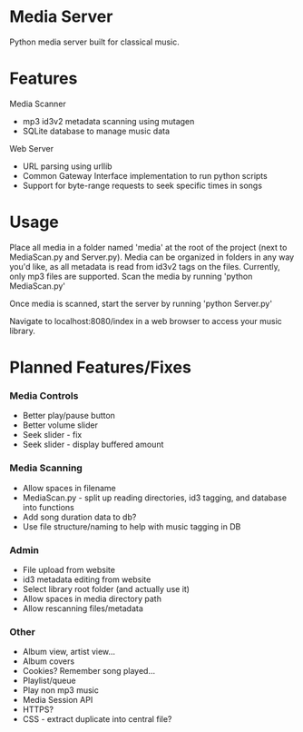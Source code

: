 # Media Server

Python media server built for classical music.

# Features

Media Scanner
- mp3 id3v2 metadata scanning using mutagen
- SQLite database to manage music data

Web Server
- URL parsing using urllib
- Common Gateway Interface implementation to run python scripts
- Support for byte-range requests to seek specific times in songs


# Usage

Place all media in a folder named 'media' at the root of the project (next to MediaScan.py and Server.py). Media can be organized in folders in any way you'd like, as all metadata is read from id3v2 tags on the files. Currently, only mp3 files are supported. Scan the media by running 'python MediaScan.py'<br>

Once media is scanned, start the server by running 'python Server.py'<br>

Navigate to localhost:8080/index in a web browser to access your music library.

# Planned Features/Fixes

### Media Controls
- Better play/pause button
- Better volume slider
- Seek slider - fix
- Seek slider - display buffered amount

### Media Scanning
- Allow spaces in filename
- MediaScan.py - split up reading directories, id3 tagging, and database into functions
- Add song duration data to db?
- Use file structure/naming to help with music tagging in DB

### Admin
- File upload from website
- id3 metadata editing from website
- Select library root folder (and actually use it)
- Allow spaces in media directory path
- Allow rescanning files/metadata

### Other
- Album view, artist view...
- Album covers
- Cookies? Remember song played...
- Playlist/queue
- Play non mp3 music
- Media Session API
- HTTPS?
- CSS - extract duplicate into central file?
